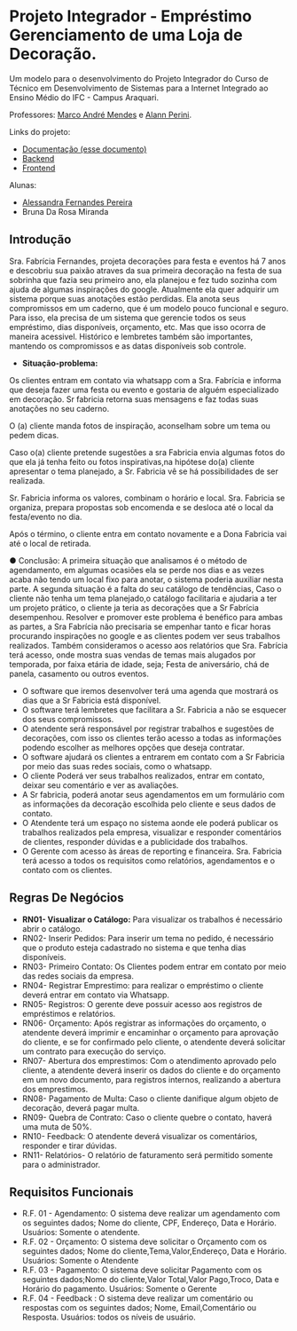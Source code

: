 # Projeto Integrador - Empréstimo Gerenciamento de uma Loja de Decoração.

Um modelo para o desenvolvimento do Projeto Integrador do Curso de Técnico em Desenvolvimento de Sistemas para a Internet Integrado ao Ensino Médio do IFC - Campus Araquari.

Professores: [Marco André Mendes](github.com/marcoandre) e [Alann Perini](https://github.com/AlannKPerini).

Links do projeto:

-   [Documentação (esse documento)](https://github.com/alessandrafr4/fabidecor.git)
-   [Backend](github.com/marcoandre/pi-backend)
-   [Frontend](github.com/marcoandre/pi-frontend)

Alunas: 
- [Alessandra Fernandes Pereira](link)
- Bruna Da Rosa Miranda

## Introdução

Sra. Fabrícia Fernandes, projeta decorações para festa e eventos há 7 anos e descobriu sua paixão atraves da sua primeira decoração na festa de sua sobrinha que fazia seu primeiro ano, ela planejou e fez tudo sozinha com ajuda de algumas inspirações do google. Atualmente ela quer adquirir um sistema porque suas anotações estão perdidas. Ela anota seus compromissos em um caderno, que é um modelo pouco funcional e seguro. Para isso, ela precisa de um sistema que gerencie todos os seus empréstimo, dias disponíveis, orçamento, etc. Mas que isso ocorra de maneira acessivel. Histórico e lembretes também são importantes, mantendo os compromissos e as datas disponíveis sob controle.


- **Situação-problema:**

Os clientes entram em contato via whatsapp com a Sra. Fabrícia e informa que deseja fazer uma festa ou evento e gostaria de alguém especializado em decoração. Sr fabricia retorna suas mensagens e faz todas suas anotações no seu caderno.

O (a) cliente manda fotos de inspiração, aconselham sobre um tema ou pedem dicas.

Caso o(a) cliente pretende sugestões a sra Fabricia envia algumas fotos do que ela já tenha feito ou fotos inspirativas,na hipótese do(a) cliente apresentar o tema planejado, a Sr. Fabricia  vê se há possibilidades de ser realizada.

Sr. Fabricia  informa os valores, combinam o horário e local.
Sra. Fabricia se organiza, prepara propostas sob encomenda e se desloca até o local da festa/evento no dia.

Após o término, o cliente entra em contato novamente e a Dona Fabricia vai até o local de retirada.


● Conclusão: A primeira situação que analisamos é o método de agendamento, em algumas ocasiões ela se perde nos dias e as vezes acaba não tendo um local fixo para anotar, o sistema poderia auxiliar nesta parte.
A segunda situação é a falta do seu catálogo de tendências, Caso o cliente não tenha um tema planejado,o catálogo facilitaria e ajudaria a ter um projeto prático, o cliente ja teria as decorações que a Sr Fabrícia desempenhou. Resolver e promover este problema é benéfico para ambas as partes, a Sra Fabrícia não precisaria se empenhar tanto e ficar horas procurando inspirações no google e as clientes podem ver seus trabalhos realizados.
Também consideramos o acesso aos relatórios que Sra. Fabrícia terá acesso, onde mostra suas vendas de temas mais alugados por temporada, por faixa etária de idade, seja; Festa de aniversário, chá de panela, casamento ou outros eventos.


- O software que iremos desenvolver terá uma agenda que mostrará os dias que a Sr Fabricia está disponível.
- O software terá lembretes que facilitara a Sr. Fabricia a não se esquecer dos seus compromissos.
- O atendente será responsável por registrar trabalhos e sugestões de decorações, com isso os clientes terão acesso a todas as informações podendo escolher as melhores opções que deseja contratar.
- O software ajudará os clientes a entrarem em contato com a Sr Fabricia por meio das suas redes sociais, como o whatsapp.
- O cliente Poderá ver seus trabalhos realizados, entrar em contato, deixar seu comentário e ver as avaliações.
- A Sr fabricia, poderá anotar seus agendamentos em um formulário com as informações da decoração escolhida pelo cliente e seus dados de contato.
- O Atendente terá um espaço no sistema aonde ele poderá publicar os trabalhos realizados pela empresa, visualizar e responder comentários de clientes, responder dúvidas e a publicidade dos trabalhos.
- O Gerente com acesso às áreas de reporting e financeira.
Sra. Fabricia terá acesso a todos os requisitos como relatórios, agendamentos e o contato com os clientes.


## Regras De Negócios 

- **RN01- Visualizar o Catálogo:** Para visualizar os trabalhos é necessário abrir o catálogo. 
- RN02- Inserir Pedidos: Para inserir um tema no pedido, é necessário que o produto esteja cadastrado no sistema e que tenha dias disponíveis.
- RN03- Primeiro Contato: Os Clientes podem entrar em contato por meio das redes sociais da empresa.
- RN04- Registrar Emprestimo: para realizar o empréstimo o cliente deverá entrar em contato via Whatsapp. 
- RN05- Registros: O gerente deve possuir acesso aos registros de empréstimos e relatórios.
- RN06- Orçamento: Após registrar as informações do orçamento, o atendente deverá imprimir e encaminhar o orçamento para aprovação do cliente, e se for confirmado pelo cliente, o atendente deverá solicitar um contrato para execução do serviço.
- RN07- Abertura dos emprestimos: Com o atendimento aprovado pelo cliente, a atendente deverá inserir os dados do cliente e do orçamento em um novo documento, para registros internos, realizando a abertura dos emprestimos.
- RN08- Pagamento de Multa: Caso o cliente danifique algum objeto de decoração, deverá pagar multa.
- RN09- Quebra de Contrato: Caso o cliente quebre o contato, haverá uma muta de 50%.
- RN10- Feedback: O atendente deverá visualizar os comentários, responder e tirar dúvidas.
- RN11- Relatórios- O relatório de faturamento será permitido somente para o administrador.

## Requisitos Funcionais

- R.F. 01 - Agendamento: O sistema deve realizar um agendamento com os seguintes dados; Nome do cliente, CPF, Endereço, Data e Horário. 
Usuários: Somente o atendente.
- R.F. 02 - Orçamento: O sistema deve solicitar o Orçamento com os seguintes dados; Nome do cliente,Tema,Valor,Endereço, Data e Horário. 
Usuários: Somente o Atendente
- R.F. 03 - Pagamento: O sistema deve solicitar Pagamento com os seguintes dados;Nome do cliente,Valor Total,Valor Pago,Troco, Data e Horário do pagamento. 
Usuários: Somente o Gerente
- R.F. 04 - Feedback : O sistema deve realizar um comentário ou respostas com os seguintes dados; Nome, Email,Comentário ou Resposta. 
Usuários: todos os níveis de usuário.

